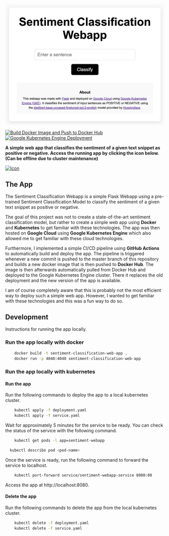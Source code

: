 ![App UI](/static/assets/webapp_ui.png)


[![Build Docker Image and Push to Docker Hub](https://github.com/cyrillknecht/sentiment_classification_webapp/actions/workflows/docker-build-push.yaml/badge.svg)](https://github.com/cyrillknecht/sentiment_classification_webapp/actions/workflows/docker-build-push.yaml)
[![Google Kubernetes Engine Deployment](https://github.com/cyrillknecht/sentiment_classification_webapp/actions/workflows/gke-deploy.yaml/badge.svg)](https://github.com/cyrillknecht/sentiment_classification_webapp/actions/workflows/gke-deploy.yaml)

**A simple web app that classifies the sentiment of a given text snippet as positive or negative.
Access the running app by clicking the icon below.
(Can be offline due to cluster maintenance)**


[<img src="static/assets/favicon.ico" alt="Icon" width="60" height="60">](http://34.118.124.220/)



## The App
The Sentiment Classification Webapp is a simple Flask Webapp using a pre-trained
Sentiment Classification Model to classify the sentiment of a given text snippet as positive or negative.


The goal of this project was not to create a state-of-the-art sentiment classification model,
but rather to create a simple web app using **Docker** and **Kubernetes** to get familiar with these technologies.
The app was then hosted on **Google Cloud** using **Google Kubernetes Engine** which also allowed me to get familiar
with these cloud technologies.

Furthermore, I implemented a simple CI/CD pipeline using **GitHub Actions** to automatically build and deploy the app.
The pipeline is triggered whenever a new commit is pushed to the master branch of this repository and builds a new 
docker image that is then pushed to **Docker Hub**. The image is then afterwards automatically pulled from Docker Hub and deployed to the
Google Kubernetes Engine cluster. There it replaces the old deployment and the new version of the app is available. 

I am of course completely aware that this is probably not the most efficient way to
deploy such a simple web app. However, I wanted to get familiar with these technologies and this was a fun way to do so.


## Development
Instructions for running the app locally.

### Run the app locally with docker

```bash
    docker build -t sentiment-classification-web-app .
    docker run -p 4040:4040 sentiment-classification-web-app
```

### Run the app locally with kubernetes

#### Run the app
Run the following commands to deploy the app to a local kubernetes cluster.
```bash
    kubectl apply -f deployment.yaml
    kubectl apply -f service.yaml
```
Wait for approximately 5 minutes for the service to be ready.
You can check the status of the service with the following command.
```bash
    kubectl get pods -l app=sentiment-webapp
```
```bash
  kubectl describe pod <pod-name>
```
Once the service is ready, run the following command to forward the service to localhost.
```bash
    kubectl port-forward service/sentiment-webapp-service 8080:80
```

Access the app at http://localhost:8080.

#### Delete the app
Run the following commands to delete the app from the local kubernetes cluster.
```bash
    kubectl delete -f deployment.yaml
    kubectl delete -f service.yaml
```
